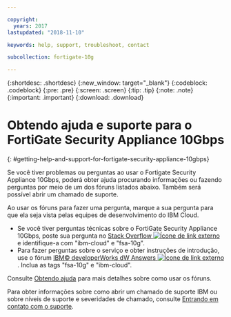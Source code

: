 ```yaml
---

copyright:
  years: 2017
lastupdated: "2018-11-10"

keywords: help, support, troubleshoot, contact

subcollection: fortigate-10g

---
```


{:shortdesc: .shortdesc}
{:new_window: target="_blank"}
{:codeblock: .codeblock}
{:pre: .pre}
{:screen: .screen}
{:tip: .tip}
{:note: .note}
{:important: .important}
{:download: .download}

# Obtendo ajuda e suporte para o FortiGate Security Appliance 10Gbps
{: #getting-help-and-support-for-fortigate-security-appliance-10gbps}

Se você tiver problemas ou perguntas ao usar o Fortigate Security Appliance 10Gbps, poderá obter ajuda procurando informações ou fazendo perguntas por meio de um dos fóruns listados abaixo. Também será possível abrir um chamado de suporte.

Ao usar os fóruns para fazer uma pergunta, marque a sua pergunta para que ela seja vista pelas equipes de desenvolvimento do IBM Cloud.

* Se você tiver perguntas técnicas sobre o FortiGate Security Appliance 10Gbps, poste sua pergunta no [Stack Overflow ![Ícone de link externo](../../icons/launch-glyph.svg "Ícone de link externo")](https://stackoverflow.com/search?q=fsa-10g+ibm-cloud) e identifique-a com "ibm-cloud" e "fsa-10g".
* Para fazer perguntas sobre o serviço e obter instruções de introdução, use o fórum [IBM© developerWorks dW Answers ![Ícone de link externo](../../icons/launch-glyph.svg "Ícone de link externo")](https://developer.ibm.com/answers/topics/fsa-10g.html?smartspace=ibm-cloud). Inclua as tags "fsa-10g" e "ibm-cloud".

Consulte
[Obtendo
ajuda](https://{DomainName}/docs/get-support?topic=get-support-using-avatar) para mais detalhes sobre como usar os fóruns.

Para obter informações sobre como abrir um chamado de suporte IBM ou sobre níveis de suporte e severidades de chamado, consulte [Entrando em contato com o suporte](/docs/get-support?topic=get-support-contacting-bluemix-support-dedicated-local).
